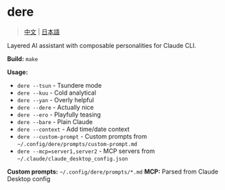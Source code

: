 # dere

> [中文](README.zh.md) | [日本語](README.ja.md)

Layered AI assistant with composable personalities for Claude CLI.

**Build:** `make`

**Usage:**
- `dere --tsun` - Tsundere mode  
- `dere --kuu` - Cold analytical
- `dere --yan` - Overly helpful  
- `dere --dere` - Actually nice
- `dere --ero` - Playfully teasing
- `dere --bare` - Plain Claude
- `dere --context` - Add time/date context
- `dere --custom-prompt` - Custom prompts from `~/.config/dere/prompts/custom-prompt.md`
- `dere --mcp=server1,server2` - MCP servers from `~/.claude/claude_desktop_config.json`

**Custom prompts:** `~/.config/dere/prompts/*.md` **MCP:** Parsed from Claude Desktop config
